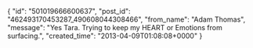 {
   "id": "501019666600637",
   "post_id": "462493170453287_490608044308466",
   "from_name": "Adam Thomas",
   "message": "Yes Tara. Trying to keep my HEART or Emotions from surfacing.",
   "created_time": "2013-04-09T01:08:08+0000"
 }
